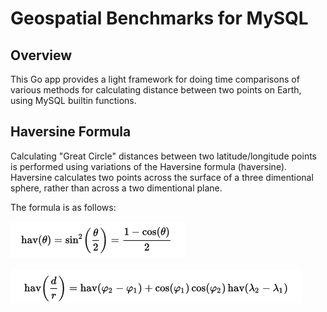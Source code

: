 # Geospatial Benchmarks for MySQL
## Overview
This Go app provides a light framework for doing time comparisons of various
methods for calculating distance between two points on Earth, using MySQL 
builtin functions.

## Haversine Formula
Calculating "Great Circle" distances between two latitude/longitude points is
performed using variations of the Haversine formula (haversine). Haversine 
calculates two points across the surface of a three dimentional sphere, rather than 
across a two dimentional plane.  

The formula is as follows: 

![](doc/haversine.png)

![](doc/distance.png)
